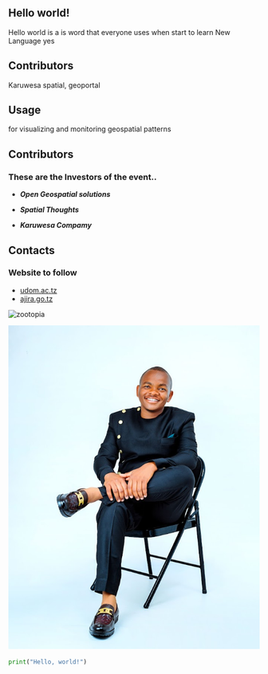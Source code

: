 ## Hello world!

Hello world is a is word that everyone uses when start to learn New Language
yes

## Contributors
Karuwesa spatial, geoportal

## Usage
for visualizing and monitoring geospatial patterns

## Contributors
### These are the Investors of the event..
- _**Open Geospatial solutions**_

- _**Spatial Thoughts**_

- _**Karuwesa Compamy**_

## Contacts

### Website to follow
- [udom.ac.tz](https://udom.ac.tz)
- [ajira.go.tz](https://ajira.go.tz)


![zootopia](https://i.imgur.com/ZBwwcjo.gif)

![alt text](NBRT460.jpg)
 
 ```python 
 print("Hello, world!")
 ```